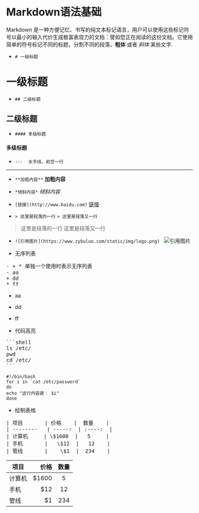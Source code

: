 # Markdown语法基础

Markdown 是一种方便记忆、书写的纯文本标记语言，用户可以使用这些标记符号以最小的输入代价生成极富表现力的文档：譬如您正在阅读的这份文档。它使用简单的符号标记不同的标题，分割不同的段落，**粗体** 或者 *斜体* 某些文字.

- `# 一级标题` 
# 一级标题 

- `## 二级标题`
## 二级标题 

- `#### 多级标题`
####  多级标题

- `---  水平线，前空一行` 

------  

- `**加粗内容**`
**加粗内容**

- `*倾斜内容*`
*倾斜内容*

- `[链接](http://www.baidu.com)`
[链接](http://www.baidu.com)

- `> 这里是段落的一行`
`> 这里是段落又一行`
> 这里是段落的一行
> 这里是段落又一行

- `![引用图片](https://www.zybuluo.com/static/img/logo.png) `
![引用图片](https://www.zybuluo.com/static/img/logo.png)

- 无序列表

<pre>- + * 单独一个使用时表示无序列表
- aa
+ dd
* ff
</pre>

- aa
+ dd
* ff

- 代码高亮
<pre>
```shell
ls /etc/
pwd
cd /etc/
```</pre>

```shell
#!/bin/bash
for i in `cat /etc/password`
do
echo "这行内容是： $i"
done
```


- 绘制表格
<pre>
| 项目       | 价格    |  数量    |
| --------   | -----:  | :----:  |
| 计算机     | \$1600  |   5     |
| 手机       |   \$12  |   12    |
| 管线       |    \$1  |  234    |
</pre>

| 项目        | 价格   |  数量  |
| --------   | -----:  | :----:  |
| 计算机     | \$1600 |   5     |
| 手机        |   \$12   |   12   |
| 管线        |    \$1    |  234  |


